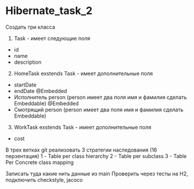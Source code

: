 # Hibernate_task_2
Создать три класса
1) Task - имеет следующие поля
- id
- name
- description

2) HomeTask exstends Task - имеет дополнительные поля
- startDate
- endDate
  @Embedded
- Исполнитель person (person имеет два поля имя и фамилия сделать Embeddable)
  @Embedded
- Смотрящий person (person имеет два поля имя и фамилия сделать Embeddable)

3) WorkTask exstends Task - имеет дополнительные поля
- cost

В трех ветках git реализовать 3 стратегии наследования (16 перзентация)
1 - Table per class hierarchy
2 - Table per subclass
3 - Table Per Concrete class mapping

Записать туда какие нить данные из main
Проверить через тесты на H2, подключить checkstyle, jacoco